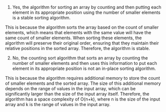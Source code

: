 1. Yes, the algorithm for sorting an array by counting and then putting each element in its appropriate position using the number of smaller elements is a stable sorting algorithm.

This is because the algorithm sorts the array based on the count of smaller elements, which means that elements with the same value will have the same count of smaller elements. When sorting these elements, the algorithm will preserve their original order, ensuring that they maintain their relative positions in the sorted array. Therefore, the algorithm is stable.

2. No, the counting sort algorithm that sorts an array by counting the number of smaller elements and then uses this information to put each element in its appropriate position is not an in-place sorting algorithm.

This is because the algorithm requires additional memory to store the count of smaller elements and the sorted array. The size of this additional memory depends on the range of values in the input array, which can be significantly larger than the size of the input array itself. Therefore, the algorithm has a space complexity of O(n+k), where n is the size of the input array and k is the range of values in the input array.
